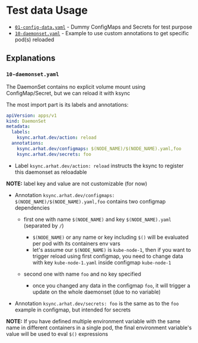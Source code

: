 # Test data Usage

- [`01-config-data.yaml`](./01-config-data.yaml) - Dummy ConfigMaps and Secrets for test purpose
- [`10-daemonset.yaml`](./10-daemonset.yaml) - Example to use custom annotations to get specific pod(s) reloaded

## Explanations

### `10-daemonset.yaml`

The DaemonSet contains no explicit volume mount using ConfigMap/Secret, but we can reload it with ksync

The most import part is its labels and annotations:

```yaml
apiVersion: apps/v1
kind: DaemonSet
metadata:
  labels:
    ksync.arhat.dev/action: reload
  annotations:
    ksync.arhat.dev/configmaps: $(NODE_NAME)/$(NODE_NAME).yaml,foo
    ksync.arhat.dev/secrets: foo
```

- Label `ksync.arhat.dev/action: reload` instructs the ksync to register this daemonset as reloadable

**NOTE:** label key and value are not customizable (for now)

- Annotation `ksync.arhat.dev/configmaps: $(NODE_NAME)/$(NODE_NAME).yaml,foo` contains two configmap dependencies

  - first one with name `$(NODE_NAME)` and key `$(NODE_NAME).yaml` (separated by `/`)
    - `$(NODE_NAME)` or any name or key including `$()` will be evaluated per pod with its containers env vars
    - let's assume our `$(NODE_NAME)` is `kube-node-1`, then if you want to trigger reload using first configmap, you need to change data with key `kube-node-1.yaml` inside configmap `kube-node-1`

  - second one with name `foo` and no key specified
    - once you changed any data in the configmap `foo`, it will trigger a update on the whole daemonset (due to no variable)

- Annotation `ksync.arhat.dev/secrets: foo` is the same as to the `foo` example in configmap, but intended for secrets

**NOTE:** If you have defined multiple environment variable with the same name in different containers in a single pod, the final environment variable's value will be used to eval `$()` expressions
